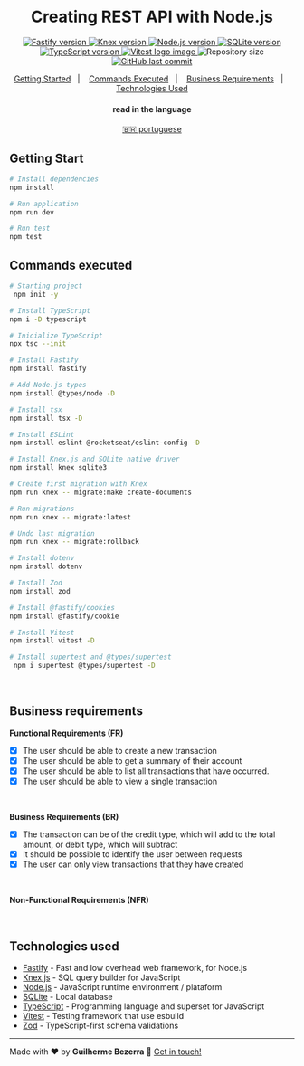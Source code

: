<h1 align="center">
    <br>
    Creating REST API with Node.js
</h1>

<p align="center">
  <a href="https://fastify.io">
    <img alt="Fastify version" src="https://img.shields.io/badge/fastify-20232A?style=flat&logo=fastify&logoColor=white">
  </a>

  <a href="https://knexjs.org">
    <img alt="Knex version" src="https://img.shields.io/badge/knex-e16426?style=flat&logo=knex.js&logoColor=white">
  </a>

  <a href="https://nodejs.org">
    <img alt="Node.js version" src="https://img.shields.io/badge/node.js-v20.11.0-43853D?style=flat&logo=node.js&logoColor=white&labelColor=43853D&color=5a5a5a">
  </a>

  <a href="https://www.sqlite.org/index.html">
    <img alt="SQLite version" src="https://img.shields.io/badge/sqlite-007acc?style=flat&logo=sqlite&logoColor=white">
  </a>

  <a href="https://www.typescriptlang.org">
    <img alt="TypeScript version" src="https://img.shields.io/badge/typescript-007acc?style=flat&logo=typescript&logoColor=white">
  </a>

  <a href="https://vitest.dev" alt="Vitest - Testing framework that use esbuild">
    <img src="https://img.shields.io/badge/Vitest-FFA116?style=flat&logo=vitest&logoColor=white" alt="Vitest logo image" />
  </a>

  <img alt="Repository size" src="https://img.shields.io/github/repo-size/gbdsantos/ignite.svg">

  <a href="https://github.com/gbdsantos/ignite/commits/master">
    <img alt="GitHub last commit" src="https://img.shields.io/github/last-commit/gbdsantos/ignite.svg">
  </a>
</p>

<p align="center">
    <a href="#start" alt="Getting Started">Getting Started</a>&nbsp;&nbsp;&nbsp;|&nbsp;&nbsp;&nbsp;
    <a href="#commands" alt="Commands executed">Commands Executed</a>&nbsp;&nbsp;&nbsp;|&nbsp;&nbsp;&nbsp;
    <a href="#business" alt="Business requirements">Business Requirements</a>&nbsp;&nbsp;&nbsp;|&nbsp;&nbsp;&nbsp;
    <a href="#technologies" alt="Technologies used">Technologies Used</a>
</p>


<div align="center">
  <h4 align="center">read in the language</h4>
  <a href="https://github.com/gbdsantos/ignite/tree/master/nodejs/02-creating-rest-api-with-nodejs/README.pt-br.md" hreflang="pt-br" alt="pt-br">🇧🇷 portuguese
  </a>
</div>

## Getting Start <a name = "start"></a>

```bash
# Install dependencies
npm install

# Run application
npm run dev

# Run test
npm test
```

## Commands executed <a name = "commands"></a>

```bash
# Starting project
 npm init -y

# Install TypeScript
npm i -D typescript

# Inicialize TypeScript
npx tsc --init

# Install Fastify
npm install fastify

# Add Node.js types
npm install @types/node -D

# Install tsx
npm install tsx -D

# Install ESLint
npm install eslint @rocketseat/eslint-config -D

# Install Knex.js and SQLite native driver
npm install knex sqlite3

# Create first migration with Knex
npm run knex -- migrate:make create-documents

# Run migrations
npm run knex -- migrate:latest

# Undo last migration
npm run knex -- migrate:rollback

# Install dotenv
npm install dotenv

# Install Zod
npm install zod

# Install @fastify/cookies
npm install @fastify/cookie

# Install Vitest
npm install vitest -D

# Install supertest and @types/supertest
 npm i supertest @types/supertest -D
```

<br>

## Business requirements <a name="business"></a>

**Functional Requirements (FR)**

- [x] The user should be able to create a new transaction
- [x] The user should be able to get a summary of their account
- [x] The user should be able to list all transactions that have occurred.
- [x] The user should be able to view a single transaction

<br>

**Business Requirements (BR)**

- [x] The transaction can be of the credit type, which will add to the total amount, or debit type, which will subtract
- [x] It should be possible to identify the user between requests
- [x] The user can only view transactions that they have created

<br>

**Non-Functional Requirements (NFR)**

<br>

## Technologies used <a name="technologies"></a>

- [Fastify](https://fastify.io "Fastify - Fast and low overhead web framework, for Node.js") - Fast and low overhead web framework, for Node.js
- [Knex.js](https://knexjs.org "Knex.js - SQL query builder for JavaScript") - SQL query builder for JavaScript
- [Node.js](https://nodejs.org "Node.js") - JavaScript runtime environment / plataform
- [SQLite](https://www.sqlite.org/index.html "SQLite") - Local database
- [TypeScript](https://www.typescriptlang.org "TypeScript") - Programming language and superset for JavaScript
- [Vitest](https://vitest.dev "Vitest - Testing framework that use esbuild") - Testing framework that use esbuild
- [Zod](https://zod.dev "Zod") - TypeScript-first schema validations

---

Made with ♥ by **Guilherme Bezerra** 👋 [Get in touch!](https://www.linkedin.com/in/gbdsantos)
